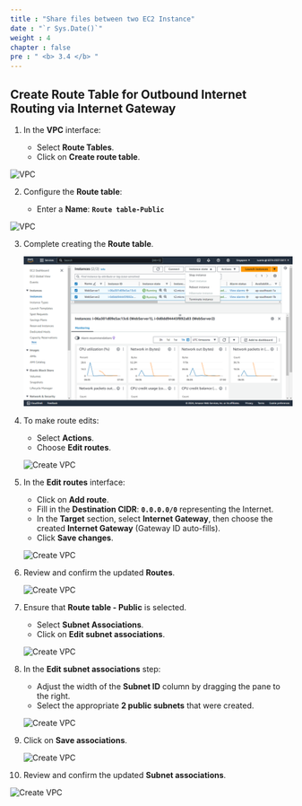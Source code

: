 ```yaml
---
title : "Share files between two EC2 Instance"
date : "`r Sys.Date()`"
weight : 4
chapter : false
pre : " <b> 3.4 </b> "
---
```


## Create Route Table for Outbound Internet Routing via Internet Gateway

1. In the **VPC** interface:

   - Select **Route Tables**.
   - Click on **Create route table**.
   
 ![VPC](/images/3-configureefs/3.4-sharefilesbetweentwoec2instances/1.png?featherlight=false&width=90pc)

2. Configure the **Route table**:

   - Enter a **Name**: **```Route table-Public```**
   
 ![VPC](/images/3-configureefs/3.4-sharefilesbetweentwoec2instances/2.png?featherlight=false&width=90pc)

3. Complete creating the **Route table**.

   ![Create VPC](/images/4/0003.png?featherlight=false&width=90pc)

4. To make route edits:

   - Select **Actions**.
   - Choose **Edit routes**.
   
   ![Create VPC](/images/4/0004.png?featherlight=false&width=90pc)

5. In the **Edit routes** interface:

   - Click on **Add route**.
   - Fill in the **Destination CIDR**: **```0.0.0.0/0```** representing the Internet.
   - In the **Target** section, select **Internet Gateway**, then choose the created **Internet Gateway** (Gateway ID auto-fills).
   - Click **Save changes**.
   
   ![Create VPC](/images/4/0005.png?featherlight=false&width=90pc)

6. Review and confirm the updated **Routes**.

   ![Create VPC](/images/4/0006.png?featherlight=false&width=90pc)

7. Ensure that **Route table - Public** is selected.

   - Select **Subnet Associations**.
   - Click on **Edit subnet associations**.
   
   ![Create VPC](/images/4/0007.png?featherlight=false&width=90pc)

8. In the **Edit subnet associations** step:

   - Adjust the width of the **Subnet ID** column by dragging the pane to the right.
   - Select the appropriate **2 public subnets** that were created.
   
   ![Create VPC](/images/4/0008.png?featherlight=false&width=90pc)

9. Click on **Save associations**.

   ![Create VPC](/images/4/0009.png?featherlight=false&width=90pc)

10. Review and confirm the updated **Subnet associations**.

   ![Create VPC](/images/4/00010.png?featherlight=false&width=90pc)
